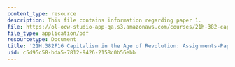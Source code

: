 ```yaml
---
content_type: resource
description: This file contains information regarding paper 1.
file: https://ol-ocw-studio-app-qa.s3.amazonaws.com/courses/21h-382-capitalism-in-the-age-of-revolution-fall-2016/c5d95c58bda5781294262158c0b56ebb_MIT21H_382F16_Paper1.pdf
file_type: application/pdf
resourcetype: Document
title: '21H.382F16 Capitalism in the Age of Revolution: Assignments-Paper 1 Guidelines'
uid: c5d95c58-bda5-7812-9426-2158c0b56ebb
---
```

